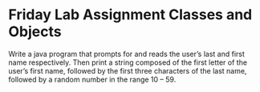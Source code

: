 # Friday Lab Assignment Classes and Objects

Write a java program that prompts for and reads the user’s last and first name respectively. Then print a string composed of the first letter of the user’s first name, followed by the first three characters of the last name, followed by a random number in the range 10 – 59.  